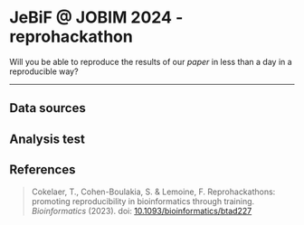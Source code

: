 # JeBiF @ JOBIM 2024 - reprohackathon

<p align="center">

Will you be able to reproduce the results of our _paper_ in less than a day in a reproducible way?

</p>

---

## Data sources



## Analysis test



## References

> Cokelaer, T., Cohen-Boulakia, S. & Lemoine, F. 
> Reprohackathons: promoting reproducibility in bioinformatics through training.
> _Bioinformatics_ (2023). doi: [10.1093/bioinformatics/btad227](https://doi.org/10.1093/bioinformatics/btad227)

